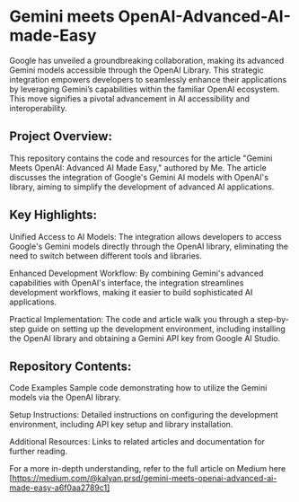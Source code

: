 # Gemini meets OpenAI-Advanced-AI-made-Easy

Google has unveiled a groundbreaking collaboration, making its advanced Gemini models accessible through the OpenAI Library. This strategic integration empowers developers to seamlessly enhance their applications by leveraging Gemini’s capabilities within the familiar OpenAI ecosystem. This move signifies a pivotal advancement in AI accessibility and interoperability.

## Project Overview:

This repository contains the code and resources for the article "Gemini Meets OpenAI: Advanced AI Made Easy," authored by Me. The article discusses the integration of Google's Gemini AI models with OpenAI's library, aiming to simplify the development of advanced AI applications.

## Key Highlights:

Unified Access to AI Models: The integration allows developers to access Google's Gemini models directly through the OpenAI library, eliminating the need to switch between different tools and libraries.

Enhanced Development Workflow: By combining Gemini's advanced capabilities with OpenAI's interface, the integration streamlines development workflows, making it easier to build sophisticated AI applications.

Practical Implementation: The code and article walk you through a step-by-step guide on setting up the development environment, including installing the OpenAI library and obtaining a Gemini API key from Google AI Studio.

## Repository Contents:

Code Examples Sample code demonstrating how to utilize the Gemini models via the OpenAI library.

Setup Instructions: Detailed instructions on configuring the development environment, including API key setup and library installation.

Additional Resources: Links to related articles and documentation for further reading.

For a more in-depth understanding, refer to the full article on Medium here [https://medium.com/@kalyan.prsd/gemini-meets-openai-advanced-ai-made-easy-a6f0aa2789c1]

